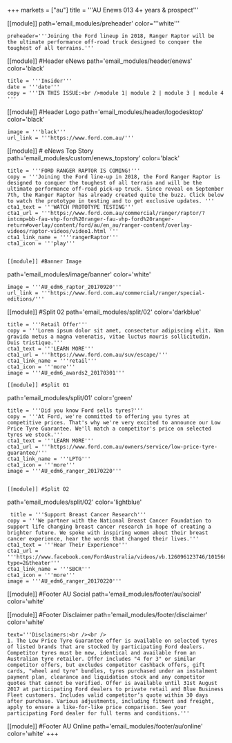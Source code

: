 +++
markets = ["au"]
title = '''AU Enews 013 4+ years & prospect'''

[[module]]
path='email_modules/preheader'
color='''white'''

	preheader='''Joining the Ford lineup in 2018, Ranger Raptor will be the ultimate performance off-road truck designed to conquer the toughest of all terrains.'''

[[module]] #Header eNews
path='email_modules/header/enews'
color='black'

	title = '''Insider'''
    date = '''date'''
	copy = '''IN THIS ISSUE:<br />module 1| module 2 | module 3 | module 4 '''

[[module]] #Header Logo
path='email_modules/header/logodesktop'
color='black'

	image = '''black'''
	url_link = '''https://www.ford.com.au/'''

[[module]] # eNews Top Story
path='email_modules/custom/enews_topstory'
color='black'

	title = '''FORD RANGER RAPTOR IS COMING!'''
	copy = '''Joining the Ford line-up in 2018, the Ford Ranger Raptor is designed to conquer the toughest of all terrain and will be the ultimate performance off-road pick-up truck. Since reveal on September 7th, the Ranger Raptor has already created quite the buzz. Click below to watch the prototype in testing and to get exclusive updates. '''
	cta1_text = '''WATCH PROTOTYPE TESTING'''
	cta1_url = '''https://www.ford.com.au/commercial/ranger/raptor/?intcmp=bb-fau-vhp-ford%20ranger-fau-vhp-ford%20ranger-return#overlay/content/ford/au/en_au/ranger-content/overlay-videos/raptor-videos/video1.html '''
	cta1_link_name = ''''rangerRaptor'''
	cta1_icon = '''play'''


	[[module]] #Banner Image
path='email_modules/image/banner'
color='white'

	image = '''AU_edm6_raptor_20170920'''
	url_link = '''https://www.ford.com.au/commercial/ranger/special-editions/'''


[[module]] #Split 02
path='email_modules/split/02'
color='darkblue'

	title = '''Retail Offer'''
	copy = '''Lorem ipsum dolor sit amet, consectetur adipiscing elit. Nam gravida metus a magna venenatis, vitae luctus mauris sollicitudin. Duis tristique.'''
	cta1_text = '''LEARN MORE'''
	cta1_url = '''https://www.ford.com.au/suv/escape/'''
	cta1_link_name = '''retail'''
	cta1_icon = '''more'''
	image = '''AU_edm6_awards2_20170301'''

	[[module]] #Split 01
path='email_modules/split/01'
color='green'

	title = '''Did you know Ford sells tyres?'''
	copy = '''At Ford, we're committed to offering you tyres at competitive prices. That's why we're very excited to announce our Low Price Tyre Guarantee. We'll match a competitor's price on selected tyres we stock.'''
	cta1_text = '''LEARN MORE'''
	cta1_url = '''https://www.ford.com.au/owners/service/low-price-tyre-guarantee/'''
	cta1_link_name = '''LPTG'''
	cta1_icon = '''more'''
	image = '''AU_edm6_ranger_20170220'''


	[[module]] #Split 02
path='email_modules/split/02'
color='lightblue'

	 title = '''Support Breast Cancer Research'''
	copy = '''We partner with the National Breast Cancer Foundation to support life changing breast cancer research in hope of creating a brighter future. We spoke with inspiring women about their breast cancer experience, hear the words that changed their lives.'''
	cta1_text = '''Hear Their Experience'''
	cta1_url = '''https://www.facebook.com/FordAustralia/videos/vb.126096123746/10156683020833747/?type=2&theater'''
	cta1_link_name = '''SBCR'''
	cta1_icon = '''more'''
	image = '''AU_edm6_ranger_20170220'''
    
    

[[module]] #Footer AU Social
path='email_modules/footer/au/social'
color='white'

[[module]] #Footer Disclaimer
path='email_modules/footer/disclaimer'
color='white'

	text='''Disclaimers:<br /><br />
	1. The Low Price Tyre Guarantee offer is available on selected tyres of listed brands that are stocked by participating Ford dealers. Competitor tyres must be new, identical and available from an Australian tyre retailer. Offer includes "4 for 3" or similar competitor offers, but excludes competitor cashback offers, gift cards, "wheel and tyre" bundles, tyres purchased under an instalment payment plan, clearance and liquidation stock and any competitor quotes that cannot be verified. Offer is available until 31st August 2017 at participating Ford dealers to private retail and Blue Business Fleet customers. Includes valid competitor’s quote within 30 days after purchase. Various adjustments, including fitment and freight, apply to ensure a like-for-like price comparison. See your participating Ford dealer for full terms and conditions.'''


[[module]] #Footer AU Online
path='email_modules/footer/au/online'
color='white'
+++